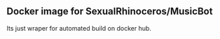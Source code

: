 <h2>Docker image for SexualRhinoceros/MusicBot</h2>

Its just wraper for automated build on docker hub.
